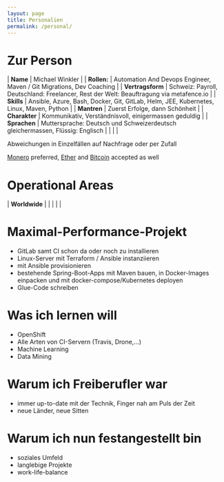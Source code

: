 ```yaml
---
layout: page
title: Personalien
permalink: /personal/
---
```


# Zur Person #

| **Name** | Michael Winkler  |
| **Rollen:** | Automation And Devops Engineer, Maven / Git Migrations, Dev Coaching  |
| **Vertragsform** | Schweiz: Payroll, Deutschland: Freelancer, Rest der Welt: Beauftragung via metafence.io |
| **Skills** | Ansible, Azure, Bash, Docker, Git, GitLab, Helm, JEE, Kubernetes, Linux, Maven, Python  |
| **Mantren** | Zuerst Erfolge, dann Schönheit |
| **Charakter** | Kommunikativ, Verständnisvoll, einigermassen geduldig |
| **Sprachen** | Muttersprache: Deutsch und Schweizerdeutsch gleichermassen, Flüssig: Englisch |
| | |

Abweichungen in Einzelfällen auf Nachfrage oder per Zufall

[Monero](https://en.wikipedia.org/wiki/Monero) preferred, [Ether](https://en.wikipedia.org/wiki/Ethereum) and [Bitcoin](https://en.wikipedia.org/wiki/Bitcoin) accepted as well

# Operational Areas #

| **Worldwide** |  |
| | |

# Maximal-Performance-Projekt #

- GitLab samt CI schon da oder noch zu installieren
- Linux-Server mit Terraform / Ansible instanziieren
- mit Ansible provisionieren
- bestehende Spring-Boot-Apps mit Maven bauen, in Docker-Images einpacken und mit docker-compose/Kubernetes deployen
- Glue-Code schreiben

# Was ich lernen will #

- OpenShift
- Alle Arten von CI-Servern (Travis, Drone,...)
- Machine Learning
- Data Mining

# Warum ich Freiberufler war #

- immer up-to-date mit der Technik, Finger nah am Puls der Zeit
- neue Länder, neue Sitten

# Warum ich nun festangestellt bin #

- soziales Umfeld
- langlebige Projekte
- work-life-balance
